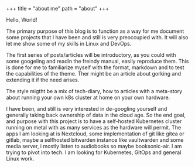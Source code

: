 +++
title = "about me"
path = "about"
+++

Hello, World!

The primary purpose of this blog is to function as a way for me document some projects that I have been and still is very preoccupied with. 
It will also let me show some of my skills in Linux and DevOps. 

The first series of posts/articles will be introductory, as you could with some googeling and readin the freindy manual, easily reproduce them. This is done for me to familiarize myself with the format, markdown and to test the capabilities of the theme. Ther might be an article about gorking and extending it if the need arises.

The style migtht be a mix of tech-diary, how to articles with a meta-story about running your own k8s cluster at home on your own hardware.

I have been, and still is very interested in de-googling yourself and generally taking back ownership of data in the cloud age. So the end goal, and purpose with this project is to have a self-hosted Kubernetes cluster running on metal with as many services as the hardware will permit. The apps I am looking at is Nextcloud, some implementation of git like gitea or gitlab, maybe a selfhosted bitwarden instance like vaultwarden and some media server, i mostly listen to audiobooks so maybe booksonic-air. 
I am trying to pivot into tech. 
I am looking for Kubernetes, GitOps and general Linux work.

